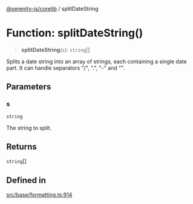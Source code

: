 [@serenity-is/corelib](../README.md) / splitDateString

# Function: splitDateString()

> **splitDateString**(`s`): `string`[]

Splits a date string into an array of strings, each containing a single date part.
It can handle separators "/", ".", "-" and "\".

## Parameters

### s

`string`

The string to split.

## Returns

`string`[]

## Defined in

[src/base/formatting.ts:914](https://github.com/serenity-is/serenity/blob/master/packages/corelib/src/base/formatting.ts#L914)

